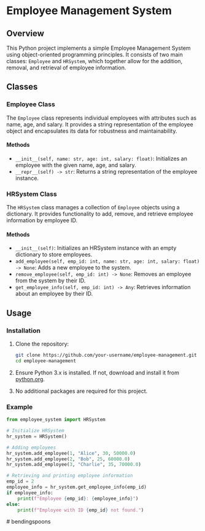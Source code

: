 # Employee Management System

## Overview

This Python project implements a simple Employee Management System using object-oriented programming principles. It consists of two main classes: `Employee` and `HRSystem`, which together allow for the addition, removal, and retrieval of employee information.

## Classes

### Employee Class

The `Employee` class represents individual employees with attributes such as name, age, and salary. It provides a string representation of the employee object and encapsulates its data for robustness and maintainability.

#### Methods

- `__init__(self, name: str, age: int, salary: float)`: Initializes an employee with the given name, age, and salary.
- `__repr__(self) -> str`: Returns a string representation of the employee instance.

### HRSystem Class

The `HRSystem` class manages a collection of `Employee` objects using a dictionary. It provides functionality to add, remove, and retrieve employee information by employee ID.

#### Methods

- `__init__(self)`: Initializes an HRSystem instance with an empty dictionary to store employees.
- `add_employee(self, emp_id: int, name: str, age: int, salary: float) -> None`: Adds a new employee to the system.
- `remove_employee(self, emp_id: int) -> None`: Removes an employee from the system by their ID.
- `get_employee_info(self, emp_id: int) -> Any`: Retrieves information about an employee by their ID.

## Usage

### Installation

1. Clone the repository:
   ```bash
   git clone https://github.com/your-username/employee-management.git
   cd employee-management
   ```

2. Ensure Python 3.x is installed. If not, download and install it from [python.org](https://www.python.org/downloads/).

3. No additional packages are required for this project.

### Example

```python
from employee_system import HRSystem

# Initialize HRSystem
hr_system = HRSystem()

# Adding employees
hr_system.add_employee(1, "Alice", 30, 50000.0)
hr_system.add_employee(2, "Bob", 25, 60000.0)
hr_system.add_employee(3, "Charlie", 35, 70000.0)

# Retrieving and printing employee information
emp_id = 2
employee_info = hr_system.get_employee_info(emp_id)
if employee_info:
    print(f"Employee {emp_id}: {employee_info}")
else:
    print(f"Employee with ID {emp_id} not found.")
```



#   b e n d i n g s p o o n s  
 